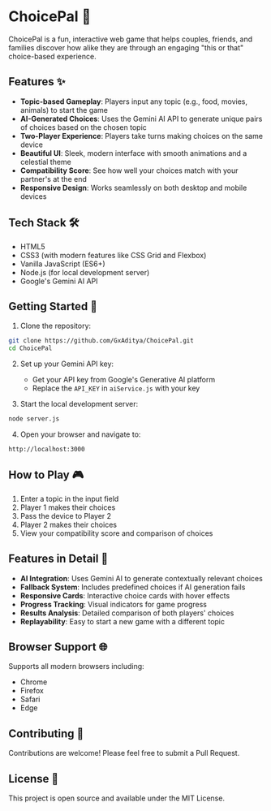 # ChoicePal 🌟

ChoicePal is a fun, interactive web game that helps couples, friends, and families discover how alike they are through an engaging "this or that" choice-based experience.

## Features ✨

- **Topic-based Gameplay**: Players input any topic (e.g., food, movies, animals) to start the game
- **AI-Generated Choices**: Uses the Gemini AI API to generate unique pairs of choices based on the chosen topic
- **Two-Player Experience**: Players take turns making choices on the same device
- **Beautiful UI**: Sleek, modern interface with smooth animations and a celestial theme
- **Compatibility Score**: See how well your choices match with your partner's at the end
- **Responsive Design**: Works seamlessly on both desktop and mobile devices

## Tech Stack 🛠️

- HTML5
- CSS3 (with modern features like CSS Grid and Flexbox)
- Vanilla JavaScript (ES6+)
- Node.js (for local development server)
- Google's Gemini AI API

## Getting Started 🚀

1. Clone the repository:
```bash
git clone https://github.com/GxAditya/ChoicePal.git
cd ChoicePal
```

2. Set up your Gemini API key:
   - Get your API key from Google's Generative AI platform
   - Replace the `API_KEY` in `aiService.js` with your key

3. Start the local development server:
```bash
node server.js
```

4. Open your browser and navigate to:
```
http://localhost:3000
```

## How to Play 🎮

1. Enter a topic in the input field
2. Player 1 makes their choices
3. Pass the device to Player 2
4. Player 2 makes their choices
5. View your compatibility score and comparison of choices

## Features in Detail 📝

- **AI Integration**: Uses Gemini AI to generate contextually relevant choices
- **Fallback System**: Includes predefined choices if AI generation fails
- **Responsive Cards**: Interactive choice cards with hover effects
- **Progress Tracking**: Visual indicators for game progress
- **Results Analysis**: Detailed comparison of both players' choices
- **Replayability**: Easy to start a new game with a different topic

## Browser Support 🌐

Supports all modern browsers including:
- Chrome
- Firefox
- Safari
- Edge

## Contributing 🤝

Contributions are welcome! Please feel free to submit a Pull Request.

## License 📄

This project is open source and available under the MIT License.
